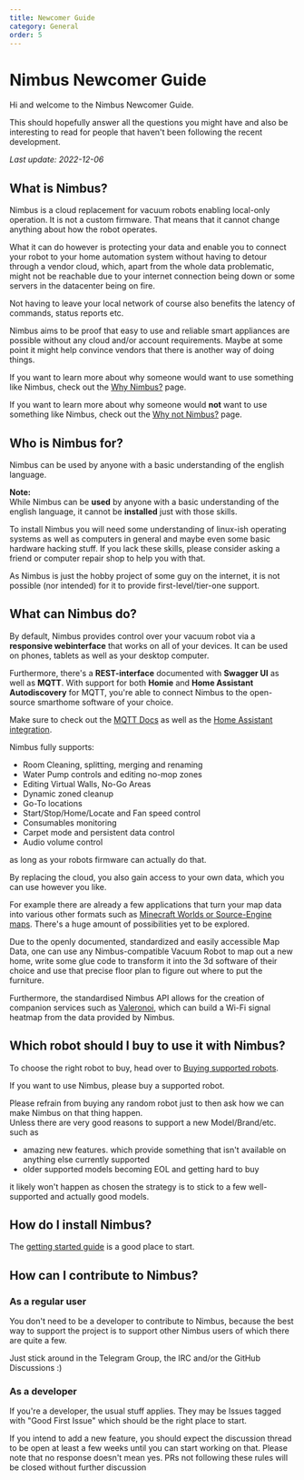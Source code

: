 ```yaml
---
title: Newcomer Guide
category: General
order: 5
---
```


# Nimbus Newcomer Guide

Hi and welcome to the Nimbus Newcomer Guide.

This should hopefully answer all the questions you might have and also be interesting to read for people that haven't been following the recent development.

_Last update: 2022-12-06_


## What is Nimbus?

Nimbus is a cloud replacement for vacuum robots enabling local-only operation. It is not a custom firmware.
That means that it cannot change anything about how the robot operates.

What it can do however is protecting your data and enable you to connect your robot
to your home automation system without having to detour through a vendor cloud, which,
apart from the whole data problematic, might not be reachable due to your internet connection
being down or some servers in the datacenter being on fire.

Not having to leave your local network of course also benefits the latency of commands, status reports etc.

Nimbus aims to be proof that easy to use and reliable smart appliances are possible without any cloud and/or account requirements.
Maybe at some point it might help convince vendors that there is another way of doing things.

If you want to learn more about why someone would want to use something like Nimbus, check out the [Why Nimbus?](https://nimbus.cleaning/pages/general/why-nimbus.html) page.

If you want to learn more about why someone would **not** want to use something like Nimbus, check out the [Why not Nimbus?](https://nimbus.cleaning/pages/general/why-not-nimbus.html) page.

## Who is Nimbus for?

Nimbus can be used by anyone with a basic understanding of the english language.

**Note:**<br/>
While Nimbus can be **used** by anyone with a basic understanding of the english language, it cannot be **installed**
just with those skills.

To install Nimbus you will need some understanding of linux-ish operating systems as well as computers in general
and maybe even some basic hardware hacking stuff.
If you lack these skills, please consider asking a friend or computer repair shop to help you with that.

As Nimbus is just the hobby project of some guy on the internet, it is not possible (nor intended) for it to provide
first-level/tier-one support.

## What can Nimbus do?

By default, Nimbus provides control over your vacuum robot via a **responsive webinterface** that works on all of your devices.
It can be used on phones, tablets as well as your desktop computer.

Furthermore, there's a **REST-interface** documented with **Swagger UI** as well as **MQTT**.
With support for both **Homie** and **Home Assistant Autodiscovery** for MQTT, you're able to connect Nimbus to
the open-source smarthome software of your choice.

Make sure to check out the [MQTT Docs](https://nimbus.cleaning/pages/integrations/mqtt.html) as well as the
[Home Assistant integration](https://nimbus.cleaning/pages/integrations/home-assistant-integration.html).

Nimbus fully supports:

- Room Cleaning, splitting, merging and renaming
- Water Pump controls and editing no-mop zones
- Editing Virtual Walls, No-Go Areas
- Dynamic zoned cleanup
- Go-To locations
- Start/Stop/Home/Locate and Fan speed control
- Consumables monitoring
- Carpet mode and persistent data control
- Audio volume control

as long as your robots firmware can actually do that.

By replacing the cloud, you also gain access to your own data, which you can use however you like.

For example there are already a few applications that turn your map data into various other formats such as [Minecraft Worlds
or Source-Engine maps](https://nimbus.cleaning/pages/companion_apps/fun_games.html). There's a huge amount of possibilities yet to be explored.

Due to the openly documented, standardized and easily accessible Map Data, one can use any Nimbus-compatible Vacuum Robot to map out
a new home, write some glue code to transform it into the 3d software of their choice and use that precise floor plan to
figure out where to put the furniture.

Furthermore, the standardised Nimbus API allows for the creation of companion services such as [Valeronoi](https://github.com/ccoors/Valeronoi),
which can build a Wi-Fi signal heatmap from the data provided by Nimbus.


## Which robot should I buy to use it with Nimbus?

To choose the right robot to buy, head over to [Buying supported robots](https://nimbus.cleaning/pages/general/buying-supported-robots.html).

If you want to use Nimbus, please buy a supported robot.

Please refrain from buying any random robot just to then ask how we can make Nimbus on that thing happen.<br/>
Unless there are very good reasons to support a new Model/Brand/etc. such as
- amazing new features. which provide something that isn't available on anything else currently supported
- older supported models becoming EOL and getting hard to buy

it likely won't happen as chosen the strategy is to stick to a few well-supported and actually good models.

## How do I install Nimbus?

The [getting started guide](https://nimbus.cleaning/pages/general/getting-started.html) is a good place to start.

## How can I contribute to Nimbus?

### As a regular user

You don't need to be a developer to contribute to Nimbus, because the best way to support the project is to support other Nimbus users of which there are quite a few.

Just stick around in the Telegram Group, the IRC and/or the GitHub Discussions :)

### As a developer

If you're a developer, the usual stuff applies.
They may be Issues tagged with "Good First Issue" which should be the right place to start.

If you intend to add a new feature, you should expect the discussion thread to be open at least a few weeks until you can start working on that.
Please note that no response doesn't mean yes. PRs not following these rules will be closed without further discussion
